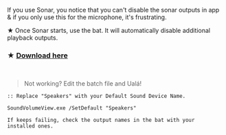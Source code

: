 If you use Sonar, you notice that you can't disable the sonar outputs in app & if you only use this for the microphone, it's frustrating.

★ Once Sonar starts, use the bat. It will automatically disable additional playback outputs.

### ★ [Download here](https://github.com/gzmatte/sonar/releases/download/1/Sonar.bat)

</br>

> Not working? Edit the batch file and Ualá!

```
:: Replace "Speakers" with your Default Sound Device Name.

SoundVolumeView.exe /SetDefault "Speakers"

If keeps failing, check the output names in the bat with your installed ones.
```
